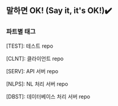 ## 말하면 OK! (Say it, it's OK!)✔️

### 파트별 태그
[TEST]: 테스트 repo

[CLNT]: 클라이언트 repo

[SERV]: API 서버 repo

[NLPS]: NL 처리 서버 repo

[DBST]: 데이터베이스 처리 서버 repo



